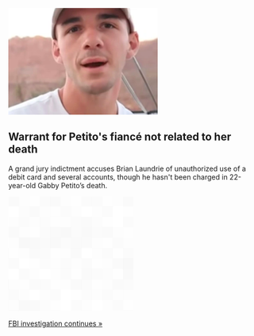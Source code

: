 
![Warrant for Petito's fiancé not related to her death](./20210924115857.png)
## Warrant for Petito's fiancé not related to her death

A grand jury indictment accuses Brian Laundrie of unauthorized use of a debit card and several accounts, though he hasn't been charged in 22-year-old Gabby Petito’s death.

![pic](../square_bg.png)

[FBI investigation continues »](https://www.yahoo.com/news/loved-ones-strangers-alike-mourn-130630840.html)
